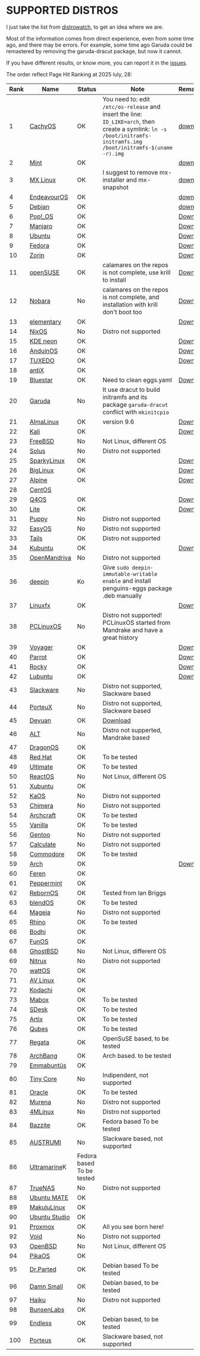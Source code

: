 # SUPPORTED DISTROS

I just take the list from [distrowatch](https://distrowatch.com/), to get an idea where we are.

Most of the information comes from direct experience, even from some time ago, and there may be errors. For example, some time ago Garuda could be remastered by removing the garuda-dracut package, but now it cannot.

If you have different results, or know more, you can report it in the [issues](https://github.com/pieroproietti/get-eggs/issues).


The order reflect Page Hit Ranking at 2025 luly, 28:

| Rank | Name   | Status | Note | Remastered |
|------|--------|--------|------|------------|
|   1 |[CachyOS](https://cachyos.org/)      | OK| You need to: edit `/etc/os-release` and insert the line: `ID_LIKE=arch`, then create a symlink: `ln -s /boot/initramfs-initramfs.img /boot/initramfs-$(uname -r).img`|[download](https://drive.google.com/drive/folders/1fJwjObseZAz5uvk00cQXJH_pjkAAAL3r)
|  2|[Mint](https://linuxmint.com/)        | OK||[download](https://drive.google.com/drive/folders/1oK_NiS-RSylS-ynf5ILh8xCkhAUl2HJs)
|  3|[MX Linux](https://mxlinux.org/)      |OK| I suggest to remove mx-installer and mx-snapshot|[download](https://drive.google.com/drive/folders/1-Xq4XfWkzlN14UEBr6ituSQ_A0zRT8Z5)
|  4|[EndeavourOS](https://endeavouros.com/)|OK||[download](https://drive.google.com/drive/folders/1ai5HSsNnQ65QWnTgtXI4kMRDpF9XqyQE)
|  5|[Debian](https://www.debian.org/)      |OK||[download](https://drive.google.com/drive/folders/116YqAq55PBfbzXM9wLvyT2OXKuQPpKZr)
|  6|[Pop!_OS](https://system76.com/pop/)   |OK||[Download](https://drive.google.com/drive/folders/1PpBhbE3XYJRCgE1gWmVgyHCkFgfxcIRt)
|  7|[Manjaro](https://manjaro.org/)        |OK||[Download](https://drive.google.com/drive/folders/18C14m9nZIlYLA7zayRzDcqpZUWMoixyU)
|  8|[Ubuntu](https://manjaro.org/)         |OK||[Download](https://drive.google.com/drive/folders/1zd-5istKS9eVHBcbXD7CL9T_UxjaKotQ)
|  9|[Fedora](https://fedoraproject.org/)   |OK||[Download](https://drive.google.com/drive/folders/1B8am7G3FSxCD8rCLcyysDGTJD0GVUMhY)
| 10|[Zorin](https://zorin.com/os/)         |OK||[Download](https://drive.google.com/drive/folders/1MOz7BZIpsVwZmMI_OersLQlLmzTn9Ib9)
| 11|[openSUSE](https://www.opensuse.org/)  |OK| calamares on the repos is not complete, use krill to install|[Download](https://drive.google.com/drive/folders/1MOz7BZIpsVwZmMI_OersLQlLmzTn9Ib9)
| 12|[Nobara](https://nobaraproject.org/)   |No| calamares on the repos is not complete, and installation with krill don't boot too|[Download](https://drive.google.com/drive/folders/1iiw1Itfo3-zGwn4jeM-LvWZbcbYKTd3Q)
| 13|[elementary](https://elementary.io)    |OK||[Download](https://drive.google.com/drive/folders/1ojMO3m4jv7fMPtBkN-xsGz7gu16hmta4)
| 14|[NixOS](https://nixos.org/)            |No|Distro not supported|
| 15|[KDE neon](https://neon.kde.org/)      |OK||[Download](https://drive.google.com/drive/folders/1bRyl0tc6c-a_J2Y5PFvdI2hyMGZ20OKn)
| 16|[AnduinOS](https://www.anduinos.com/)  |OK||[Download](https://drive.google.com/drive/folders/1gPhOxkuFn8i5X1cQO9v5Hr3NFo20JBOV)
| 17|[TUXEDO](https://www.tuxedocomputers.com/en/TUXEDO-OS_1.tuxedo)|OK||[Download](https://drive.google.com/drive/folders/1bl3cXKI6sSrvpFNezRNRhLsP6d2biupW)
| 18|[antiX](https://antixlinux.com/)       |OK||
| 19|[Bluestar](https://distrowatch.com/table.php?distribution=bluestar)|OK|Need to clean eggs.yaml|[Download](https://drive.google.com/drive/folders/1hRyW0KDq0lyW7BxveoL1tKo-y__WCaf1)
| 20|[Garuda](https://garudalinux.org/)     |No|It use dracut to build initramfs and its package `garuda-dracut` conflict with `mkinitcpio`|
| 21|[AlmaLinux](https://almalinux.org/)    |OK|version 9.6|[Download](https://drive.google.com/drive/folders/1KVd6uRlX5bwICCCuWcX42uxHj3vJRK3T)
| 22|[Kali](https://www.kali.org/)          |OK||[Download](https://drive.google.com/drive/folders/1Yikb1fLiK10u03AD6QBqzpDZXPkJdjEF)
| 23|[FreeBSD](https://www.freebsd.org/)    |No|Not Linux, different OS|
| 24|[Solus](https://getsol.us/)            |No|Distro not supported|
| 25|[SparkyLinux](https://sparkylinux.org/)|OK||[Download](https://drive.google.com/drive/folders/1IX07xKfCJQH2KJ1Ab5FW5Ch3ddkaj-Zv)
| 26|[BigLinux](https://sparkylinux.org/)   |OK||[Download](https://drive.google.com/drive/folders/1hWq1-B6nNU09AxddXmPm4GXRsXCECp99)
| 27|[Alpine](https://www.alpinelinux.org/)|OK||[Download](https://drive.google.com/drive/folders/1xLSkmYDqwe01MEkDdYWG__gCNrqatLmr)
| 28|[CentOS](https://www.centos.org/)      |||
| 29|[Q4OS](https://q4os.org/)              |OK||[Download](https://drive.google.com/drive/folders/1-hTsVytCoajSl0zdGbA988voWk_DdjO4)
| 30|[Lite](https://www.linuxliteos.com/)   |OK||[Download](https://drive.google.com/drive/folders/1ARW-39JPyFgjAwBcAK6O9-jnDdgu1SV5)
| 31|[Puppy](https://puppylinux-woof-ce.github.io/)|No|Distro not supported|
| 32|[EasyOS](https://easyos.org/)          |No|Distro not supported||
| 33|[Tails](https://tails.net/)            |OK|Distro not supported||
| 34|[Kubuntu](https://kubuntu.org/)        |OK||[Download](https://drive.google.com/drive/folders/1-nmLVxbvzOjLXPMYXdV4cCnbUCoipnMr)
| 35|[OpenMandriva](https://www.openmandriva.org/)  |No|Distro not supported|
| 36|[deepin](https://www.deepin.org/index/en)  |Ko|Give `sudo deepin-immutable-writable enable` and install penguins-eggs package .deb manually|
| 37|[Linuxfx](https://distrowatch.com/table.php?distribution=linuxfx)  |OK||[Download](https://drive.google.com/drive/folders/1pbNHEOrrYQJ3pqiH07SPzNoeSl1EbzCI)
| 38|[PCLinuxOS](https://pclinuxos.com/)    |No|Distro not supported! PCLinuxOS started from Mandrake and have a great history|
| 39|[Voyager](https://voyagerlive.org/)    |OK||[Download](https://drive.google.com/drive/folders/1fDfoEw_0r-R7K7xZ7aazTXmg2sNQ4_v4)
| 40|[Parrot](https://parrotsec.org/)       |OK||[Download](https://drive.google.com/drive/folders/1DYbAgEhX6B17HLB_sttRP2fCs-yr0x2o)
| 41|[Rocky](https://rockylinux.org/)       |OK||[Download](https://drive.google.com/drive/folders/1perjMEKAo5F-ezb2TXbae5dACstJ5VAl)
| 42|[Lubuntu](https://lubuntu.me/)         |OK||[Download](https://drive.google.com/drive/folders/16M3nUtqa-38RkHea6RPUhY9PSe63ODmK)
| 43|[Slackware](http://www.slackware.com/) |No|Distro not supported, Slackware based|
| 44|[PorteuX](https://www.porteus.org/)    |No|Distro not supported, Slackware based|
| 45|[Devuan](https://www.devuan.org/)      |OK|[Download](https://drive.google.com/drive/folders/1cOpanKa-zRjwBi-1fwSCFf8JfmKfw40w)|
| 46|[ALT](https://getalt.org/)             |No|Distro not supperted, Mandrake based|
| 47|[DragonOS](https://sourceforge.net/projects/dragonos-focal/)|OK||
| 48|[Red Hat](https://redhat.com)          |OK|To be tested|
| 49|[Ultimate](https://ultimateedition.info/)|OK|To be tested|
| 50|[ReactOS](https://reactos.org/)        |No|Not Linux, different OS|
| 51|[Xubuntu](https://xubuntu.org/)        |OK||
| 52|[KaOS](https://kaosx.us/)              |No|Distro not supported| 
| 53|[Chimera](https://chimera-linux.org/)  |No|Distro not supported| 
| 54|[Archcraft](https://archcraft.io/)     |OK|To be tested|
| 55|[Vanilla](https://vanillaos.org/)      |OK|To be tested|
| 56|[Gentoo](https://www.gentoo.org/)      |No|Distro not supported| 
| 57|[Calculate](https://www.calculate-linux.org/)  |No|Distro not supported| 
| 58|[Commodore](https://www.commodore.net/)|OK|To be tested|
| 59|[Arch](https://archlinux.org/)         |OK||[Download](https://drive.google.com/drive/folders/1qWh-hWjldQpb6TWSDY9h8tKdD4VadkOr)
| 60|[Feren](https://ferenos.weebly.com/)   |OK||
| 61|[Peppermint](https://peppermintos.com/)|OK||
| 62|[RebornOS](https://rebornos.org/)      |OK|Tested from Ian Briggs|
| 63|[blendOS](https://blendos.co/)         |OK|To be tested|
| 64|[Mageia](https://www.mageia.org)       |No|Distro not supported|
| 65|[Rhino](https://rhinolinux.org/)       |OK|To be tested|
| 66|[Bodhi](https://www.bodhilinux.com/)   |OK||
| 67|[FunOS](https://funos.org/)            |OK||
| 68|[GhostBSD](https://www.ghostbsd.org/)  |No|Not Linux, different OS|
| 69|[Nitrux](https://nxos.org/)            |No|Distro not supported|
| 70|[wattOS](https://www.planetwatt.com/)  |OK||
| 71|[AV Linux](https://cinelerra-gg.org/it/avlinux/)   |OK||
| 72|[Kodachi](https://www.digi77.com/linux-kodachi/)   |OK||
| 73|[Mabox](https://maboxlinux.org/)       |OK|To be tested|
| 74|[SDesk](https://stevestudios.net/sdesk/)   |OK|To be tested|
| 75|[Artix](https://distrowatch.com/table.php?distribution=artix)|OK|To be tested|
| 76|[Qubes](https://www.qubes-os.org/)     |OK|To be tested|
| 77|[Regata](https://get.regataos.com.br/) |OK|OpenSuSE based, to be tested|
| 78|[ArchBang](https://archbang.org/)      |OK|Arch based. to be tested|
| 79|[Emmabuntüs](https://emmabuntus.org/)  |OK||
| 80|[Tiny Core](http://www.tinycorelinux.net/) |No|Indipendent, not supported|
| 81|[Oracle](https://www.oracle.com/it/linux/) |OK|To be tested|
| 82|[Murena](https://murena.com/)              |No|Distro not supported|
| 83|[4MLinux](https://4mlinux.com/index.php)   |No|Distro not supported|
| 84|[Bazzite](Bazzite)                         |OK|Fedora based To be tested|
| 85|[AUSTRUMI](http://cyti.latgola.lv/ruuni/)|No|Slackware based, not supported|
| 86|[Ultramarine](https://ultramarine-linux.org/)K|Fedora based To be tested|
| 87|[TrueNAS](https://www.truenas.com/blog/first-release-of-truenas-on-linux/)|No|Distro not supported|
| 88|[Ubuntu MATE](https://ubuntu-mate.org/)    |OK||
| 89|[MakuluLinux](https://webos.makululinux.com/)|OK||
| 90|[Ubuntu Studio](https://ubuntustudio.org/) |OK||
| 91|[Proxmox](https://www.proxmox.com/en/products/proxmox-virtual-environment/overview)|OK|All you see born here!|
| 92|[Void](https://voidlinux.org/)             |No|Distro not supported|
| 93|[OpenBSD](https://www.openbsd.org/)        |No|Not Linux, different OS|
| 94|[PikaOS](https://wiki.pika-os.com/en/home) |OK||
| 95|[Dr.Parted](https://dr-parted-live.sourceforge.io/)    |OK|Debian based To be tested|
| 96|[Damn Small](https://www.damnsmalllinux.org/)          |OK|Debian based, to be tested|
| 97|[Haiku](https://www.haiku-os.org/)         |No|Distro not supported|
| 98|[BunsenLabs](https://www.bunsenlabs.org/)  |OK||
| 99|[Endless](https://www.endlessos.org/)      |OK|Debian based, to be tested|
|100|[Porteus](https://www.porteus.org/)        |OK|Slackware based, not supported|
